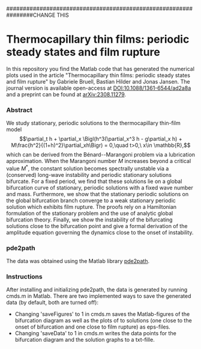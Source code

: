 ################################################################CHANGE THIS
# Thermocapillary thin films: periodic steady states and film rupture

In this repository you find the Matlab code that has generated the numerical plots used in the article "Thermocapillary thin films: periodic steady states and film rupture" by Gabriele Bruell, Bastian Hilder and Jonas Jansen. The journal version is available open-access at [DOI:10.1088/1361-6544/ad2a8a](https://doi.org/10.1088/1361-6544/ad2a8a) and a preprint can be found at [arXiv:2308.11279](https://arxiv.org/abs/2308.11279).

### Abstract

We study stationary, periodic solutions to the thermocapillary thin-film model $$\partial_t h + \partial_x \Bigl(h^3(\partial_x^3 h - g\partial_x h) + M\frac{h^2}{(1+h)^2}\partial_xh\Bigr) = 0,\quad t>0,\ x\in \mathbb{R},$$ which can be derived from the Bénard--Marangoni problem via a lubrication approximation. When the Marangoni number $M$ increases beyond a critical value $M^*$, the constant solution becomes spectrally unstable via a (conserved) long-wave instability and periodic stationary solutions bifurcate. For a fixed period, we find that these solutions lie on a global bifurcation curve of stationary, periodic solutions with a fixed wave number and mass. Furthermore, we show that the stationary periodic solutions on the global bifurcation branch converge to a weak stationary periodic solution which exhibits film rupture. The proofs rely on a Hamiltonian formulation of the stationary problem and the use of analytic global bifurcation theory. Finally, we show the instability of the bifurcating solutions close to the bifurcation point and give a formal derivation of the amplitude equation governing the dynamics close to the onset of instability. 

### pde2path

The data was obtained using the Matlab library [pde2path](https://www.staff.uni-oldenburg.de/hannes.uecker/pde2path/index.html). 

### Instructions

After installing and initializing pde2path, the data is generated by running cmds.m in Matlab. 
There are two implemented ways to save the generated data (by default, both are turned off):
- Changing 'saveFigures' to 1 in cmds.m saves the Matlab-figures of the bifurcation diagram as well as the plots of to solutions (one close to the onset of bifurcation and one close to film rupture) as eps-files. 
- Changing 'saveData' to 1 in cmds.m writes the data points for the bifurcation diagram and the solution graphs to a txt-fille.

